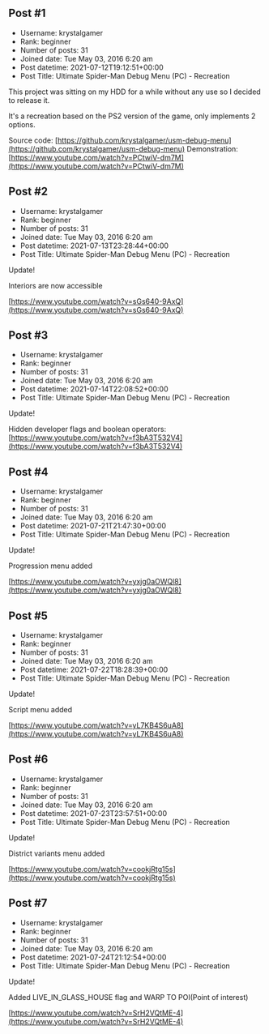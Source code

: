 ## Post #1
- Username: krystalgamer
- Rank: beginner
- Number of posts: 31
- Joined date: Tue May 03, 2016 6:20 am
- Post datetime: 2021-07-12T19:12:51+00:00
- Post Title: Ultimate Spider-Man Debug Menu (PC) - Recreation

This project was sitting on my HDD for a while without any use so I decided to release it.


It's a recreation based on the PS2 version of the game, only implements 2 options.


Source code: [https://github.com/krystalgamer/usm-debug-menu](https://github.com/krystalgamer/usm-debug-menu)
Demonstration: [https://www.youtube.com/watch?v=PCtwiV-dm7M](https://www.youtube.com/watch?v=PCtwiV-dm7M)
## Post #2
- Username: krystalgamer
- Rank: beginner
- Number of posts: 31
- Joined date: Tue May 03, 2016 6:20 am
- Post datetime: 2021-07-13T23:28:44+00:00
- Post Title: Ultimate Spider-Man Debug Menu (PC) - Recreation

Update!


Interiors are now accessible 

[https://www.youtube.com/watch?v=sGs640-9AxQ](https://www.youtube.com/watch?v=sGs640-9AxQ)
## Post #3
- Username: krystalgamer
- Rank: beginner
- Number of posts: 31
- Joined date: Tue May 03, 2016 6:20 am
- Post datetime: 2021-07-14T22:08:52+00:00
- Post Title: Ultimate Spider-Man Debug Menu (PC) - Recreation

Update!



Hidden developer flags and boolean operators: [https://www.youtube.com/watch?v=f3bA3T532V4](https://www.youtube.com/watch?v=f3bA3T532V4)
## Post #4
- Username: krystalgamer
- Rank: beginner
- Number of posts: 31
- Joined date: Tue May 03, 2016 6:20 am
- Post datetime: 2021-07-21T21:47:30+00:00
- Post Title: Ultimate Spider-Man Debug Menu (PC) - Recreation

Update!

Progression menu added 

[https://www.youtube.com/watch?v=yxjg0aOWQl8](https://www.youtube.com/watch?v=yxjg0aOWQl8)
## Post #5
- Username: krystalgamer
- Rank: beginner
- Number of posts: 31
- Joined date: Tue May 03, 2016 6:20 am
- Post datetime: 2021-07-22T18:28:39+00:00
- Post Title: Ultimate Spider-Man Debug Menu (PC) - Recreation

Update!

Script menu added

[https://www.youtube.com/watch?v=yL7KB4S6uA8](https://www.youtube.com/watch?v=yL7KB4S6uA8)
## Post #6
- Username: krystalgamer
- Rank: beginner
- Number of posts: 31
- Joined date: Tue May 03, 2016 6:20 am
- Post datetime: 2021-07-23T23:57:51+00:00
- Post Title: Ultimate Spider-Man Debug Menu (PC) - Recreation

Update!


District variants menu added 

[https://www.youtube.com/watch?v=cookjRtg15s](https://www.youtube.com/watch?v=cookjRtg15s)
## Post #7
- Username: krystalgamer
- Rank: beginner
- Number of posts: 31
- Joined date: Tue May 03, 2016 6:20 am
- Post datetime: 2021-07-24T21:12:54+00:00
- Post Title: Ultimate Spider-Man Debug Menu (PC) - Recreation

Update!


Added LIVE_IN_GLASS_HOUSE flag and WARP TO POI(Point of interest)


[https://www.youtube.com/watch?v=SrH2VQtME-4](https://www.youtube.com/watch?v=SrH2VQtME-4)
